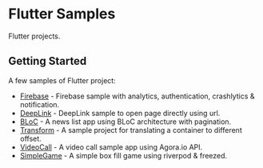 # Flutter Samples

Flutter projects.

## Getting Started

A few samples of Flutter project:

- [Firebase](https://github.com/hemantbeast/FlutterSamples/tree/firebase) - Firebase sample with analytics, authentication, crashlytics & notification.
- [DeepLink](https://github.com/hemantbeast/FlutterSamples/tree/deep_link) - DeepLink sample to open page directly using url.
- [BLoC](https://github.com/hemantbeast/FlutterSamples/tree/news_bloc) - A news list app using BLoC architecture with pagination.
- [Transform](https://github.com/hemantbeast/FlutterSamples/tree/transform) - A sample project for translating a container to different offset.
- [VideoCall](https://github.com/hemantbeast/FlutterSamples/tree/video_call) - A video call sample app using Agora.io API.
- [SimpleGame](https://github.com/hemantbeast/FlutterSamples/tree/simple_game) - A simple box fill game using riverpod & freezed.
